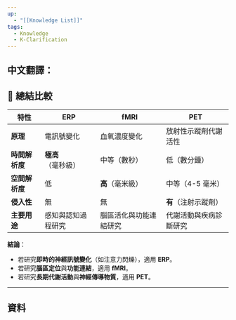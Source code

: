 ```yaml
---
up:
  - "[[Knowledge List]]"
tags:
  - Knowledge
  - K-Clarification
---
```

## 中文翻譯：

## 🎯 **總結比較**

| 特性        | **ERP**     | **fMRI**    | **PET**      |
| --------- | ----------- | ----------- | ------------ |
| **原理**    | 電訊號變化       | 血氧濃度變化      | 放射性示蹤劑代謝活性   |
| **時間解析度** | **極高**（毫秒級） | 中等（數秒）      | 低（數分鐘）       |
| **空間解析度** | 低           | **高**（毫米級）  | 中等（4-5 毫米）   |
| **侵入性**   | 無           | 無           | **有**（注射示蹤劑） |
| **主要用途**  | 感知與認知過程研究   | 腦區活化與功能連結研究 | 代謝活動與疾病診斷研究  |
**結論**：
- 若研究**即時的神經訊號變化**（如注意力閃爍），適用 **ERP**。
- 若研究**腦區定位**與**功能連結**，適用 **fMRI**。
- 若研究**長期代謝活動**與**神經傳導物質**，適用 **PET**。
---
## 資料
